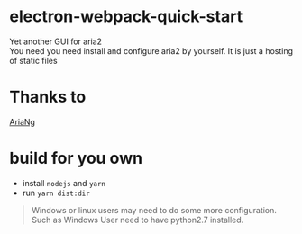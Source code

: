 # electron-webpack-quick-start

Yet another GUI for aria2    
You need you need install and configure aria2 by yourself. It is just a hosting of static files

# Thanks to
[AriaNg](https://github.com/mayswind/AriaNg)


# build for you own
* install `nodejs` and `yarn`
* run `yarn dist:dir`

> Windows or linux users may need to do some more configuration. Such as Windows User need to have python2.7 installed.